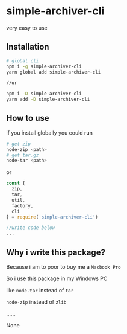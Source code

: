 # simple-archiver-cli

very easy to use

## Installation

```sh
# global cli
npm i -g simple-archiver-cli
yarn global add simple-archiver-cli

//or

npm i -D simple-archiver-cli
yarn add -D simple-archiver-cli
```

## How to use

if you install globally
you could run

```sh
# get zip
node-zip <path>
# get tar.gz
node-tar <path>
```

or

```js
const {
  zip,
  tar,
  util,
  factory,
  cli
} = require('simple-archiver-cli')

//write code below
...

```

## Why i write this package?

Because i am to poor to buy me a `Macbook Pro`

So i use this package in my Windows PC

like `node-tar` instead of `tar`

`node-zip` instead of `zlib`

......

None
